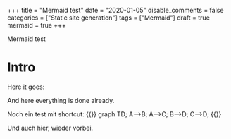 +++
title = "Mermaid test"
date = "2020-01-05"
disable_comments = false
categories = ["Static site generation"]
tags = ["Mermaid"]
draft = true
mermaid = true
+++

Mermaid test

<!--more-->

# Intro

Here it goes:

And here everything is done already.

Noch ein test mit shortcut:
{{<mermaid>}}
graph TD;
  A-->B;
  A-->C;
  B-->D;
  C-->D;
{{</mermaid>}}

Und auch hier, wieder vorbei.




